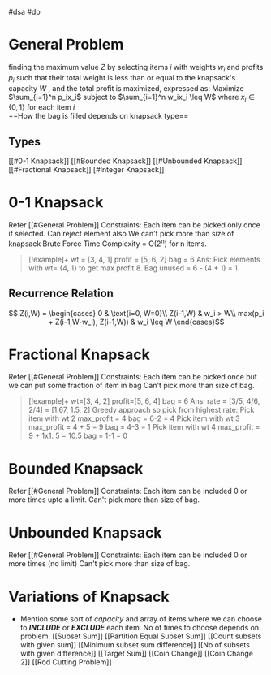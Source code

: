 #dsa #dp 
# General Problem
finding the maximum value $Z$  by selecting items $i$ with weights $w_i$ and profits $p_i$ such that their total weight is less than or equal to the knapsack's capacity $W$ , and the total profit is maximized, expressed as:
Maximize $\sum_{i=1}^n p_ix_i$ subject to  $\sum_{i=1}^n w_ix_i \leq W$ where $x_i \in \{0,1\}$ for each item $i$  
==How the bag is filled depends on knapsack type==
## Types
[[#0-1 Knapsack]]
[[#Bounded Knapsack]]
[[#Unbounded Knapsack]]
[[#Fractional Knapsack]]
[#Integer Knapsack]]
# 0-1 Knapsack
Refer [[#General Problem]]
Constraints:
	Each item can be picked only once if selected. Can reject element also
	 We can't pick more than size of knapsack
Brute Force Time Complexity = O(2<sup>n</sup>) for n items.
>[!example]+
> wt = [3, 4, 1]
> profit = [5, 6, 2]
> bag = 6
> Ans: Pick elements with wt= {4, 1} to get max profit 8. Bag unused = 6 - (4 + 1) = 1.

## Recurrence Relation
$$ Z(i,W) = \begin{cases} 0 & \text{i=0, W=0}\\ Z(i-1,W) & w_i > W\\ max(p_i + Z(i-1,W-w_i), Z(i-1,W)) & w_i \leq W \end{cases}$$

# Fractional Knapsack
Refer [[#General Problem]]
Constraints:
	Each item can be picked once but we can put some fraction of item in bag
	Can't pick more than size of bag.
>[!example]+
>wt=[3, 4, 2]
>profit=[5, 6, 4]
>bag = 6
>Ans: rate = [3/5, 4/6, 2/4] = [1.67, 1.5, 2]
>Greedy approach so pick from highest rate:
>Pick item with wt 2 max_profit = 4 bag = 6-2 = 4
>Pick item with wt 3 max_profit = 4 + 5 = 9 bag = 4-3 = 1
>Pick item with wt 4 max_profit = 9 + 1x1. 5 = 10.5 bag = 1-1 = 0

# Bounded Knapsack
Refer [[#General Problem]]
Constraints:
	Each item can be included 0 or more times upto a limit.
	Can't pick more than size of bag.
# Unbounded Knapsack
Refer [[#General Problem]]
Constraints:
	Each item can be included 0 or more times (no limit)
	Can't pick more than size of bag.
# Variations of Knapsack
+ Mention some sort of *capacity* and array of items where we can choose to ***INCLUDE*** or ***EXCLUDE*** each item. No of times to choose depends on problem.
[[Subset Sum]]
[[Partition Equal Subset Sum]]
[[Count subsets with given sum]]
[[Minimum subset sum difference]]
[[No of subsets with given difference]]
[[Target Sum]]
[[Coin Change]]
[[Coin Change 2]]
[[Rod Cutting Problem]]